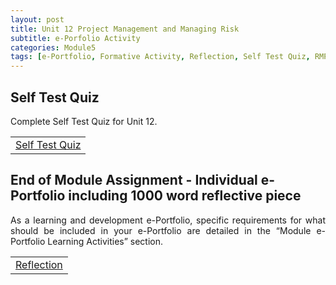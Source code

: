 ```yaml
---
layout: post
title: Unit 12 Project Management and Managing Risk
subtitle: e-Porfolio Activity
categories: Module5
tags: [e-Portfolio, Formative Activity, Reflection, Self Test Quiz, RMPP]
---
```

<html lang="en">



<body>

<h2>Self Test Quiz</h2>

<p style="text-align: justify;">Complete Self Test Quiz for Unit 12.</p>

<table>
    <tr>
       <td> <a href="../../../../artefacts/RMPP_Unit12_PM_QUIZ.pdf" target="_blank" class="button large">Self Test Quiz</a></td> 
    </tr>
</table>

<h2>End of Module Assignment - Individual e-Portfolio including 1000 word reflective piece</h2>

<p style="text-align: justify;">As a learning and development e-Portfolio, specific requirements for what should be included in your e-Portfolio are detailed in the “Module e-Portfolio Learning Activities” section.</p>

<table>
    <tr>
       <td> <a href="../../../../artefacts/RMPP-Unit05-e-Portfolio Activity Reflective Activity 2.pdf" target="_blank" class="button large">Reflection</a></td> 
    </tr>
</table>




</body>
</html>






